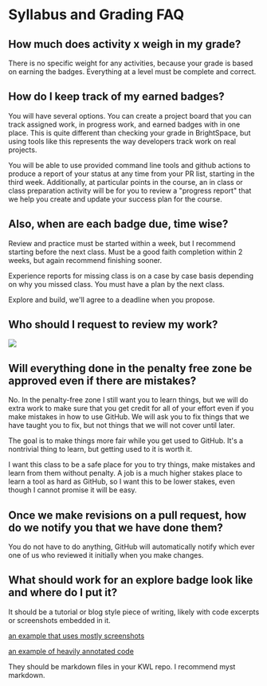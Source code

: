 # Syllabus and Grading FAQ



## How much does activity x weigh in my grade?

There is no specific weight for any activities, because your grade is based on earning the badges. Everything at a level must be complete and correct. 



## How do I keep track of my earned badges?

You will have several options.  You can create a project board that you can track assigned work, in progress work, and earned badges with in one place.  This is quite different than checking your grade in BrightSpace, but using tools like this represents the way developers track work on real projects. 

You will be able to use provided command line tools and github actions to produce a report of your status at any time from your PR list, starting in the third week.  Additionally, at particular points in the course, an in class or class preparation activity will be for you to review a "progress report" that we help you create and update your success plan for the course.   


##  Also, when are each badge due, time wise?

Review and practice must be started within a week, but I recommend starting before the next class. Must be a good faith completion within 2 weeks, but again recommend finishing sooner. 

Experience reports for missing class is on a case by case basis depending on why you missed class. You must have a plan by the next class. 

Explore and build, we'll agree to a deadline when you propose. 



## Who should I request to review my work?

![](#PRreviewers)

## Will everything done in the penalty free zone be approved even if there are mistakes?

No. In the penalty-free zone I still want you to learn things, but we will do extra work to make sure that you get credit for all of your effort even if you make mistakes in how to use GitHub.  We will ask you to fix things that we have taught you to fix, but not things that we will not cover until later.  

The goal is to make things more fair while you get used to GitHub.  It's a nontrivial thing to learn, but getting used to it is worth it.  

I want this class to be a safe place for you to try things, make mistakes and learn from them without penalty.  A job is a much higher stakes place to learn a tool as hard as GitHub, so I want this to be lower stakes, even though I cannot promise it will be easy. 


## Once we make revisions on a pull request, how do we notify you that we have done them?

You do not have to do anything, GitHub will automatically notify which ever one of us who reviewed it initially when you make changes. 




## What should work for an explore badge look like and where do I put it?

It should be a tutorial or blog style piece of writing, likely with code
excerpts or screenshots embedded in it.

[an example that uses mostly screenshots](https://rhodyprog4ds.github.io/BrownFall21/notes/2021-09-10.html)

[an example of heavily annotated code](https://rhodyprog4ds.github.io/BrownFall21/notes/2021-09-17.html)

They should be markdown files in your KWL repo.  I recommend myst markdown.



